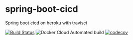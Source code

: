# spring-boot-cicd
Spring boot cicd on heroku with travisci

[![Build Status](https://travis-ci.com/erycoking/spring-boot-cicd.svg?branch=master)](https://travis-ci.com/erycoking/spring-boot-cicd)
![Docker Cloud Automated build](https://img.shields.io/docker/cloud/automated/erycoking/spring-boot-cicd) 
[![codecov](https://codecov.io/gh/erycoking/spring-boot-cicd/branch/master/graph/badge.svg)](https://codecov.io/gh/erycoking/spring-boot-cicd)